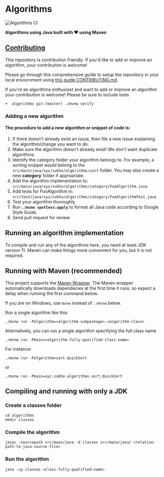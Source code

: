 # Algorithms

![Algorithms CI](https://github.com/ohbus/Algorithms/workflows/Algorithms%20CI/badge.svg)

**Algorithms using Java built with :heart: using Maven**

## [Contributing](https://github.com/ohbus/algorithms/blob/master/CONTRIBUTING.md)

This repository is contribution friendly. If you'd like to add or improve an algorithm, your contribution is welcome!

Please go through this comprehensive guide to setup the repository in your local enviornment using [this guide CONTRIBUTING.md](https://github.com/ohbus/algorithms/blob/master/CONTRIBUTING.md).

If you're an algorithms enthusiast and want to add or improve an algorithm your contribution is welcome! Please be sure to include tests

```
➜  algorithms git:(master) ./mvnw verify
```
### Adding a new algorithm
#### The procedure to add a new algorithm or snippet of code is:

1. If there doesn't already exist an issue, then file a new issue explaining the algorithm/change you want to do.
2. Make sure the algorithm doesn't already exist! We don't want duplicate algorithms
3. Identify the category folder your algorithm belongs to. For example, a sorting snippet would belong to the `src/main/java/xyz/subho/algorithms/sort` folder. You may also create a new **category** folder if appropriate.
4. Add the algorithm implementation to: `src/main/java/xyz/subho/algorithms/category/FooAlgorithm.java`
5. Add tests for FooAlgorithm in: `src/test/java/xyz/subho/algorithms/category/FooAlgorithmTest.java`
6. Test your algorithm thoroughly
7. Run **`./mvnw spotless:apply`** to format all Java code according to Google Style Guide.
8. Send pull request for review

## Running an algorithm implementation

To compile and run any of the algorithms here, you need at least JDK version 11. Maven can make things more convenient for you, but it is not required.

## Running with Maven (recommended)

This project supports the [Maven Wrapper](http://maven.apache.org/plugins/maven-wrapper-plugin/wrapper-mojo.html). The Maven wrapper automatically downloads dependecies at the first time it runs, so expect a delay when running the first command below.

If you are on Windows, use `mvnw` instead of `./mvnw` below.

Run a single algorithm like this:

```
./mvnw run -Palgorithm=<algorithm-subpackage>.<algorithm-class>
```

Alternatively, you can run a single algorithm specifying the full class name

```
./mvnw run -Pmain=<algorithm-fully-qualified-class-name>

```

For instance:

```
./mvnw run -Palgorithm=sort.QuickSort
```

or

```
./mvnw run -Pmain=xyz.subho.algorithms.sort.QuickSort
```

## Compiling and running with only a JDK

### Create a classes folder

```
cd algorithms
mkdir classes
```

### Compile the algorithm

```
javac -sourcepath src/main/java -d classes src/main/java/ <relative-path-to-java-source-file>
```

### Run the algorithm

```
java -cp classes <class-fully-qualified-name>
```
